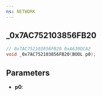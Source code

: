 ```yaml
---
ns: NETWORK
---
```

## _0x7AC752103856FB20

```c
// 0x7AC752103856FB20 0xA639DCA2
void _0x7AC752103856FB20(BOOL p0);
```

## Parameters
* **p0**:
